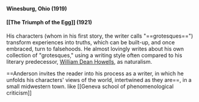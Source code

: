 #### Winesburg, Ohio (1919)
#### [[The Triumph of the Egg]] (1921) 







His characters (whom in his first story, the writer calls "==grotesques==") transform experiences into truths, which can be built-up, and once embraced, turn to falsehoods. He almost lovingly writes about his own collection of "grotesques," using a writing style often compared to his literary predecessor, [William Dean Howells](https://americanliterature.com/author/william-dean-howells), as naturalism.

==Anderson invites the reader into his process as a writer, in which he unfolds his characters' views of the world, intertwined as they are==, in a small midwestern town.
like [[Geneva school of phenomenological criticism]]